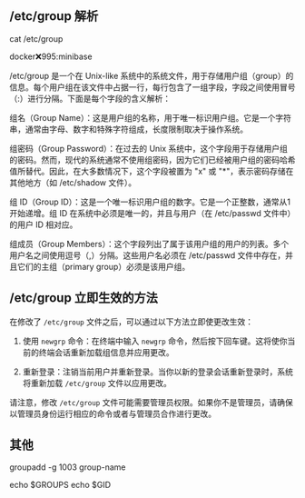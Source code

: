 

## /etc/group 解析

cat /etc/group

docker:x:995:minibase

/etc/group 是一个在 Unix-like 系统中的系统文件，用于存储用户组（group）的信息。每个用户组在该文件中占据一行，每行包含了一组字段，字段之间使用冒号（:）进行分隔。下面是每个字段的含义解析：

组名（Group Name）：这是用户组的名称，用于唯一标识用户组。它是一个字符串，通常由字母、数字和特殊字符组成，长度限制取决于操作系统。

组密码（Group Password）：在过去的 Unix 系统中，这个字段用于存储用户组的密码。然而，现代的系统通常不使用组密码，因为它们已经被用户组的密码哈希值所替代。因此，在大多数情况下，这个字段被置为 "x" 或 "*"，表示密码存储在其他地方（如 /etc/shadow 文件）。

组 ID（Group ID）：这是一个唯一标识用户组的数字。它是一个正整数，通常从1开始递增。组 ID 在系统中必须是唯一的，并且与用户（在 /etc/passwd 文件中）的用户 ID 相对应。

组成员（Group Members）：这个字段列出了属于该用户组的用户的列表。多个用户名之间使用逗号（,）分隔。这些用户名必须在 /etc/passwd 文件中存在，并且它们的主组（primary group）必须是该用户组。


## /etc/group  立即生效的方法

在修改了 `/etc/group` 文件之后，可以通过以下方法立即使更改生效：

1. 使用 `newgrp` 命令：在终端中输入 `newgrp` 命令，然后按下回车键。这将使你当前的终端会话重新加载组信息并应用更改。

2. 重新登录：注销当前用户并重新登录。当你以新的登录会话重新登录时，系统将重新加载 `/etc/group` 文件以应用更改。

请注意，修改 `/etc/group` 文件可能需要管理员权限。如果你不是管理员，请确保以管理员身份运行相应的命令或者与管理员合作进行更改。



## 其他

groupadd -g 1003 group-name


echo $GROUPS
echo $GID
